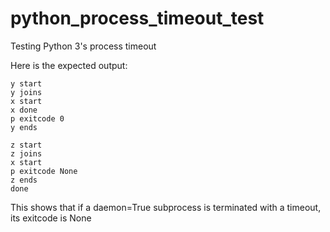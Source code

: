 # python_process_timeout_test
Testing Python 3's process timeout

Here is the expected output:
```
y start
y joins
x start
x done
p exitcode 0
y ends

z start
z joins
x start
p exitcode None
z ends
done
```

This shows that if a daemon=True subprocess is terminated with a timeout, its exitcode is None